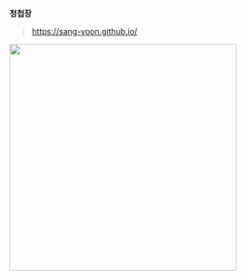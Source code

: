 **청첩장**

> https://sang-yoon.github.io/

<img src="https://github.com/user-attachments/assets/66bd21df-d0dd-49c7-ae9b-e5e4a801101b" style="width:400px" />
